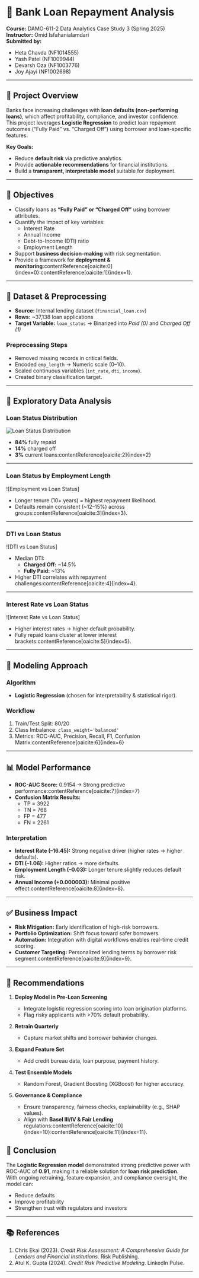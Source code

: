 
# 🏦 Bank Loan Repayment Analysis

**Course:** DAMO-611-2 Data Analytics Case Study 3 (Spring 2025)  
**Instructor:** Omid Isfahanialamdari  
**Submitted by:**  
- Heta Chavda (NF1014555)  
- Yash Patel (NF1009944)  
- Devarsh Oza (NF1003776)  
- Joy Ajayi (NF1002698)  

---

## 📌 Project Overview  
Banks face increasing challenges with **loan defaults (non-performing loans)**, which affect profitability, compliance, and investor confidence.  
This project leverages **Logistic Regression** to predict loan repayment outcomes (“Fully Paid” vs. “Charged Off”) using borrower and loan-specific features.  

**Key Goals:**  
- Reduce **default risk** via predictive analytics.  
- Provide **actionable recommendations** for financial institutions.  
- Build a **transparent, interpretable model** suitable for deployment.  

---

## 🎯 Objectives  
- Classify loans as **“Fully Paid” or “Charged Off”** using borrower attributes.  
- Quantify the impact of key variables:  
  - Interest Rate  
  - Annual Income  
  - Debt-to-Income (DTI) ratio  
  - Employment Length  
- Support **business decision-making** with risk segmentation.  
- Provide a framework for **deployment & monitoring**:contentReference[oaicite:0]{index=0}:contentReference[oaicite:1]{index=1}.  

---

## 📂 Dataset & Preprocessing  

- **Source:** Internal lending dataset (`financial_loan.csv`)  
- **Rows:** ~37,138 loan applications  
- **Target Variable:** `loan_status` → Binarized into *Paid (0)* and *Charged Off (1)*  

### Preprocessing Steps  
- Removed missing records in critical fields.  
- Encoded `emp_length` → Numeric scale (0–10).  
- Scaled continuous variables (`int_rate`, `dti`, `income`).  
- Created binary classification target.  

---

## 🔎 Exploratory Data Analysis  

### Loan Status Distribution  
![Loan Status Distribution](images/loan_status_distribution.png)  
- **84%** fully repaid  
- **14%** charged off  
- **3%** current loans:contentReference[oaicite:2]{index=2}  

---

### Loan Status by Employment Length  
![Employment vs Loan Status]  
- Longer tenure (10+ years) = highest repayment likelihood.  
- Defaults remain consistent (~12–15%) across groups:contentReference[oaicite:3]{index=3}.  

---

### DTI vs Loan Status  
![DTI vs Loan Status]  
- Median DTI:  
  - **Charged Off:** ~14.5%  
  - **Fully Paid:** ~13%  
- Higher DTI correlates with repayment challenges:contentReference[oaicite:4]{index=4}.  

---

### Interest Rate vs Loan Status  
![Interest Rate vs Loan Status]  
- Higher interest rates → higher default probability.  
- Fully repaid loans cluster at lower interest brackets:contentReference[oaicite:5]{index=5}.  

---

## 🤖 Modeling Approach  

### Algorithm  
- **Logistic Regression** (chosen for interpretability & statistical rigor).  

### Workflow  
1. Train/Test Split: 80/20  
2. Class Imbalance: `class_weight='balanced'`  
3. Metrics: ROC-AUC, Precision, Recall, F1, Confusion Matrix:contentReference[oaicite:6]{index=6}  

---

## 📊 Model Performance  

- **ROC-AUC Score:** 0.9154 → Strong predictive performance:contentReference[oaicite:7]{index=7}  
- **Confusion Matrix Results:**  
  - TP = 3922  
  - TN = 768  
  - FP = 477  
  - FN = 2261  

### Interpretation  
- **Interest Rate (–16.45):** Strong negative driver (higher rates → higher defaults).  
- **DTI (–1.06):** Higher ratios → more defaults.  
- **Employment Length (–0.03):** Longer tenure slightly reduces default risk.  
- **Annual Income (+0.000003):** Minimal positive effect:contentReference[oaicite:8]{index=8}.  

---

## ✅ Business Impact  

- **Risk Mitigation:** Early identification of high-risk borrowers.  
- **Portfolio Optimization:** Shift focus toward safer borrowers.  
- **Automation:** Integration with digital workflows enables real-time credit scoring.  
- **Customer Targeting:** Personalized lending terms by borrower risk segment:contentReference[oaicite:9]{index=9}.  

---

## 📌 Recommendations  

1. **Deploy Model in Pre-Loan Screening**  
   - Integrate logistic regression scoring into loan origination platforms.  
   - Flag risky applicants with >70% default probability.  

2. **Retrain Quarterly**  
   - Capture market shifts and borrower behavior changes.  

3. **Expand Feature Set**  
   - Add credit bureau data, loan purpose, payment history.  

4. **Test Ensemble Models**  
   - Random Forest, Gradient Boosting (XGBoost) for higher accuracy.  

5. **Governance & Compliance**  
   - Ensure transparency, fairness checks, explainability (e.g., SHAP values).  
   - Align with **Basel III/IV & Fair Lending** regulations:contentReference[oaicite:10]{index=10}:contentReference[oaicite:11]{index=11}.  



## 📌 Conclusion  
The **Logistic Regression model** demonstrated strong predictive power with ROC-AUC of **0.91**, making it a reliable solution for **loan risk prediction**.  
With ongoing retraining, feature expansion, and compliance oversight, the model can:  
- Reduce defaults  
- Improve profitability  
- Strengthen trust with regulators and investors  

---

## 📚 References  
1. Chris Ekai (2023). *Credit Risk Assessment: A Comprehensive Guide for Lenders and Financial Institutions*. Risk Publishing.  
2. Atul K. Gupta (2024). *Credit Risk Predictive Modeling*. LinkedIn Pulse.
---
